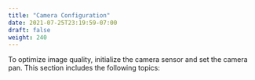 ```yaml
---
title: "Camera Configuration"
date: 2021-07-25T23:19:59-07:00
draft: false
weight: 240
---
```


To optimize image quality, initialize the camera sensor and set the camera pan. This section includes the following topics:
